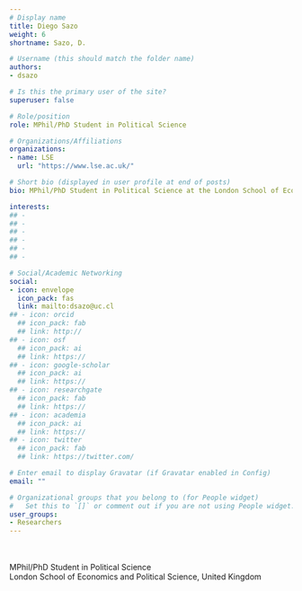 ```yaml
---
# Display name
title: Diego Sazo
weight: 6
shortname: Sazo, D.

# Username (this should match the folder name)
authors:
- dsazo

# Is this the primary user of the site?
superuser: false

# Role/position
role: MPhil/PhD Student in Political Science

# Organizations/Affiliations
organizations:
- name: LSE
  url: "https://www.lse.ac.uk/"

# Short bio (displayed in user profile at end of posts)
bio: MPhil/PhD Student in Political Science at the London School of Economics and Political Science, United Kingdom.

interests:
## - 
## - 
## - 
## - 
## - 
## - 

# Social/Academic Networking
social:
- icon: envelope
  icon_pack: fas
  link: mailto:dsazo@uc.cl
## - icon: orcid
  ## icon_pack: fab
  ## link: http://
## - icon: osf
  ## icon_pack: ai
  ## link: https://
## - icon: google-scholar
  ## icon_pack: ai
  ## link: https://
## - icon: researchgate
  ## icon_pack: fab
  ## link: https://
## - icon: academia
  ## icon_pack: ai
  ## link: https://
## - icon: twitter
  ## icon_pack: fab
  ## link: https://twitter.com/

# Enter email to display Gravatar (if Gravatar enabled in Config)
email: ""

# Organizational groups that you belong to (for People widget)
#   Set this to `[]` or comment out if you are not using People widget.
user_groups:
- Researchers
---
```


\
\
MPhil/PhD Student in Political Science \
London School of Economics and Political Science, United Kingdom
